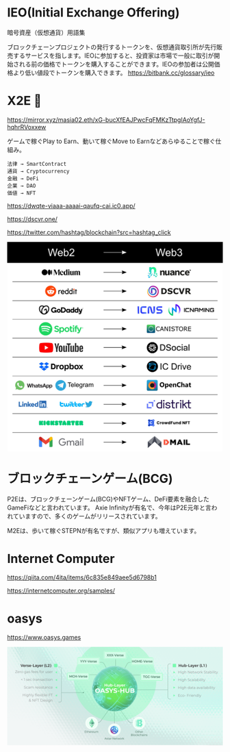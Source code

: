 # IEO(Initial Exchange Offering) 
暗号資産（仮想通貨）用語集

ブロックチェーンプロジェクトの発行するトークンを、仮想通貨取引所が先行販売するサービスを指します。IEOに参加すると、投資家は市場で一般に取引が開始される前の価格でトークンを購入することができます。IEOの参加者は公開価格より低い値段でトークンを購入できます。
https://bitbank.cc/glossary/ieo


# X2E 🔴
https://mirror.xyz/masia02.eth/xG-bucXfEAJPwcFqFMKzTtpgIAoYgfJ-hqhrRVoxxew

ゲームで稼ぐPlay to Earn、動いて稼ぐMove to Earnなどあらゆることで稼ぐ仕組み。

```
法律 → SmartContract
通貨 → Cryptocurrency
金融 → DeFi
企業 → DAO
価値 → NFT
```
https://dwqte-viaaa-aaaai-qaufq-cai.ic0.app/

https://dscvr.one/

https://twitter.com/hashtag/blockchain?src=hashtag_click

![web3](https://github.com/hiro-9999/blog/blob/master/.%E5%85%83%E5%AE%87%E5%AE%99/FR9DQ8JWYAEHtIp.jpeg)



# ブロックチェーンゲーム(BCG)

P2Eは、ブロックチェーンゲーム(BCG)やNFTゲーム、DeFi要素を融合したGameFiなどと言われています。
Axie Infinityが有名で、今年はP2E元年と言われていますので、多くのゲームがリリースされています。

M2Eは、歩いて稼ぐSTEPNが有名ですが、類似アプリも増えています。

# Internet Computer
https://qiita.com/4ita/items/6c835e849aee5d6798b1

https://internetcomputer.org/samples/

# oasys
https://www.oasys.games

![hub](https://github.com/hiro-9999/blog/blob/master/.%E5%85%83%E5%AE%87%E5%AE%99/%E3%82%B9%E3%82%AF%E3%83%AA%E3%83%BC%E3%83%B3%E3%82%B7%E3%83%A7%E3%83%83%E3%83%88%202022-08-01%2019.56.12.png)
